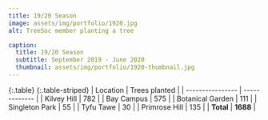 ```yaml
---
title: 19/20 Season
image: assets/img/portfolio/1920.jpg
alt: TreeSoc member planting a tree

caption:
  title: 19/20 Season
  subtitle: September 2019 - June 2020
  thumbnail: assets/img/portfolio/1920-thumbnail.jpg
---
```

{:.table}
{:.table-striped}
|     Location     | Trees planted |
| ---------------- | ------------- |
| Kilvey Hill      | 782           |
| Bay Campus       | 575           |
| Botanical Garden | 111           |
| Singleton Park   | 55            |
| Tyfu Tawe        | 30            |
| Primrose Hill    | 135           |
| **Total**        | **1688**      |
